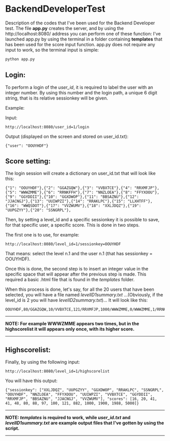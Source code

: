 # BackendDeveloperTest
Description of the codes that I've been used for the Backend Developer test. 
The file __app.py__  creates the server, and by using the http://localhost:8080/ address you can perform one of these function:
I've launched app.py by using the terminal in a folder containing __templates__ that has been used for the score input function. app.py does not require any input to work, so the terminal input is simple:

```python
python app.py
```

## Login:

To perform a login of the _user_id_, it is required to label the user with an integer number. By using this number and the login path, a unique 6 digit string, that is its relative sessionkey will be given. 

Example:

Input:
```
http://localhost:8080/user_id=1/login
```
Output (displayed on the screen and stored on user_id.txt):
```
{"user": "OOUYHDF"}
```

## Score setting:

The login session will create a dictionary on  user_id.txt that will look like this:
```
{"1": "OOUYHDF"},{"2": "GGAZGQW"},{"3": "VVBXTCE"},{"4": "RRXMFJP"},{"5": "WWWZMME"},{"6": "RRNKFFH"},{"7": "NNZLOEA"},{"8": "FFYXOOU"},{"9": "GGYDDII"},{"10": "GGXDWOP"},{"11": "BBSAZNU"},{"12": "JJACNGJ"},{"13": "UUIWPZI"},{"14": "RRAKLPC"},{"15": "LLXHTFF"},{"16": "WWQSDOT"},{"17": "VVZWUMV"},{"18": "XXLJDQZ"},{"19": "UUPGZYY"},{"20": "SSNGRPL"},
```

Then, by setting a level_id and a specific sessionkey it is possible to save, for that specific user, a specific score. This is done in two steps.

The first one is to use, for example:
```
http://localhost:8080/level_id=1/sessionkey=OOUYHDF
```
That means: select the level n.1 and the user n.1 (that has sessionkey = OOUYHDF).

Once this is done, the second step is to insert an integer value in the specific space that will appear after the previous step is made.
This required a basic .html file that is found in the _templates_ folder.

When this process is done, let's say, for all the 20 users that have been selected, you will have a file named _levelID1summary.txt_
...(Obviously, if the level_id is 2 you will have _levelID2summary.txt_)...
It will look like this:


```
OOUYHDF,80/GGAZGQW,10/VVBXTCE,121/RRXMFJP,1000/WWWZMME,0/WWWZMME,1/RRNKFFH,4/NNZLOEA,88/FFYXOOU,97/GGYDDII,882/GGXDWOP,41/BBSAZNU,1900/JJACNGJ,1988/UUIWPZI,100/RRAKLPC,41/LLXHTFF,80000/WWQSDOT,7/VVZWUMV,5000/XXLJDQZ,16/UUPGZYY,20/SSNGRPL,48/
```
***
__NOTE: For example WWWZMME appears two times, but in the highscorelist it will appears only once, with its higher score.__
***

## Highscorelist:

Finally, by using the following input:

```
http://localhost:8080/level_id=1/highscorelist
```

You will have this output:

```
{"sessionkey": ["XXLJDQZ", "UUPGZYY", "GGXDWOP", "RRAKLPC", "SSNGRPL", "OOUYHDF", "NNZLOEA", "FFYXOOU", "UUIWPZI", "VVBXTCE", "GGYDDII", "RRXMFJP", "BBSAZNU", "JJACNGJ", "VVZWUMV"], "scores": [16, 20, 41, 41, 48, 80, 88, 97, 100, 121, 882, 1000, 1900, 1988, 5000]}
```

***
__NOTE: _templates_ is required to work, while _user_id.txt_ and _levelID1summary.txt_ are example output files that I've gotten by using the script.__ 
***
